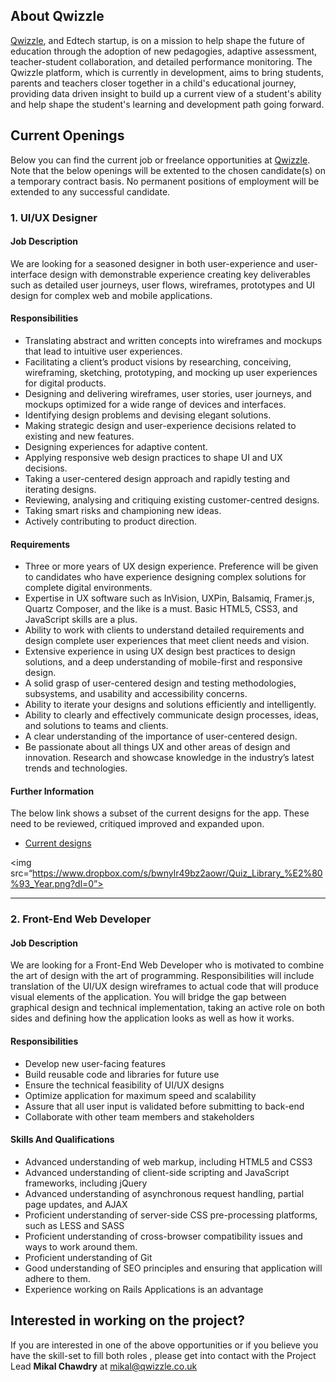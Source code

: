 ## About Qwizzle

[Qwizzle](http://www.qwizzle.co.uk), and Edtech startup, is on a mission to help shape the future of education through the adoption of new pedagogies, adaptive assessment, teacher-student collaboration, and detailed performance monitoring. The Qwizzle platform, which is currently in development, aims to bring students, parents and teachers closer together in a child's educational journey, providing data driven insight to build up a current view of a student's ability and help shape the student's learning and development path going forward.

## Current Openings

Below you can find the current job or freelance opportunities at [Qwizzle](http://www.qwizzle.co.uk). Note that the below openings will be extented to the chosen candidate(s) on a temporary contract basis. No permanent positions of employment will be extended to any successful candidate.

### 1. UI/UX Designer

#### Job Description

We are looking for a seasoned designer in both user-experience and user-interface design with demonstrable experience creating key deliverables such as detailed user journeys, user flows, wireframes, prototypes and UI design for complex web and mobile applications.

#### Responsibilities

- Translating abstract and written concepts into wireframes and mockups that lead to intuitive user experiences.
- Facilitating a client’s product visions by researching, conceiving, wireframing, sketching, prototyping, and mocking up user experiences for digital products.
- Designing and delivering wireframes, user stories, user journeys, and mockups optimized for a wide range of devices and interfaces.
- Identifying design problems and devising elegant solutions.
- Making strategic design and user-experience decisions related to existing and new features.
- Designing experiences for adaptive content.
- Applying responsive web design practices to shape UI and UX decisions.
- Taking a user-centered design approach and rapidly testing and iterating designs.
- Reviewing, analysing and critiquing existing customer-centred designs.
- Taking smart risks and championing new ideas.
- Actively contributing to product direction.

#### Requirements

- Three or more years of UX design experience. Preference will be given to candidates who have experience designing complex solutions for complete digital environments.
- Expertise in UX software such as InVision, UXPin, Balsamiq, Framer.js, Quartz Composer, and the like is a must. Basic HTML5, CSS3, and JavaScript skills are a plus.
- Ability to work with clients to understand detailed requirements and design complete user experiences that meet client needs and vision.
- Extensive experience in using UX design best practices to design solutions, and a deep understanding of mobile-first and responsive design.
- A solid grasp of user-centered design and testing methodologies, subsystems, and usability and accessibility concerns.
- Ability to iterate your designs and solutions efficiently and intelligently.
- Ability to clearly and effectively communicate design processes, ideas, and solutions to teams and clients.
- A clear understanding of the importance of user-centered design.
- Be passionate about all things UX and other areas of design and innovation. Research and showcase knowledge in the industry’s latest trends and technologies.

#### Further Information

The below link shows a subset of the current designs for the app. These need to be reviewed, critiqued improved and expanded upon.

- [Current designs](https://projects.invisionapp.com/share/Q3BV59D7Y#/screens)

<img src=“https://www.dropbox.com/s/bwnylr49bz2aowr/Quiz_Library_%E2%80%93_Year.png?dl=0”>

***

### 2. Front-End Web Developer

#### Job Description

We are looking for a Front-End Web Developer who is motivated to combine the art of design with the art of programming. Responsibilities will include translation of the UI/UX design wireframes to actual code that will produce visual elements of the application. You will bridge the gap between graphical design and technical implementation, taking an active role on both sides and defining how the application looks as well as how it works. 

#### Responsibilities

- Develop new user-facing features
- Build reusable code and libraries for future use
- Ensure the technical feasibility of UI/UX designs
- Optimize application for maximum speed and scalability
- Assure that all user input is validated before submitting to back-end
- Collaborate with other team members and stakeholders

#### Skills And Qualifications

- Advanced understanding of web markup, including HTML5 and CSS3
- Advanced understanding of client-side scripting and JavaScript frameworks, including jQuery
- Advanced understanding of asynchronous request handling, partial page updates, and AJAX
- Proficient understanding of server-side CSS pre-processing platforms, such as LESS and SASS
- Proficient understanding of cross-browser compatibility issues and ways to work around them.
- Proficient understanding of Git
- Good understanding of SEO principles and ensuring that application will adhere to them.
- Experience working on Rails Applications is an advantage


## Interested in working on the project?

If you are interested in one of the above opportunities or if you believe you have the skill-set to fill both roles , please get into contact with the Project Lead **Mikal Chawdry** at mikal@qwizzle.co.uk
